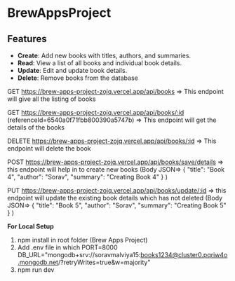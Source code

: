 # BrewAppsProject

## Features

- **Create**: Add new books with titles, authors, and summaries.
- **Read**: View a list of all books and individual book details.
- **Update**: Edit and update book details.
- **Delete**: Remove books from the database

GET https://brew-apps-project-zojq.vercel.app/api/books => This endpoint will give all the listing of books

GET https://brew-apps-project-zojq.vercel.app/api/books/:id (referenceId=6540a0f71fbb800390a5747b) => This endpoint will get the details of the books 

DELETE https://brew-apps-project-zojq.vercel.app/api/books/:id => This endpoint will delete the book

POST https://brew-apps-project-zojq.vercel.app/api/books/save/details => this endpoint will help in to create new books (Body JSON=> {
    "title": "Book 4",
    "author": "Sorav",
    "summary": "Creating Book 4"
}
)

PUT https://brew-apps-project-zojq.vercel.app/api/books/update/:id => this endpoint will update the existing book details which has not deleted (Body JSON=> {
    "title": "Book 5",
    "author": "Sorav",
    "summary": "Creating Book 5"
}
)


**For Local Setup**
1. npm install in root folder (Brew Apps Project)
2. Add .env file in which PORT=8000 DB_URL="mongodb+srv://soravmalviya15:books1234@cluster0.pqriw4o.mongodb.net/?retryWrites=true&w=majority"
3. npm run dev